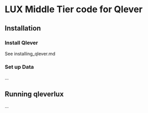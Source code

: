 # LUX Middle Tier code for Qlever

## Installation

### Install Qlever

See installing_qlever.md

### Set up Data

...

## Running qleverlux

...
